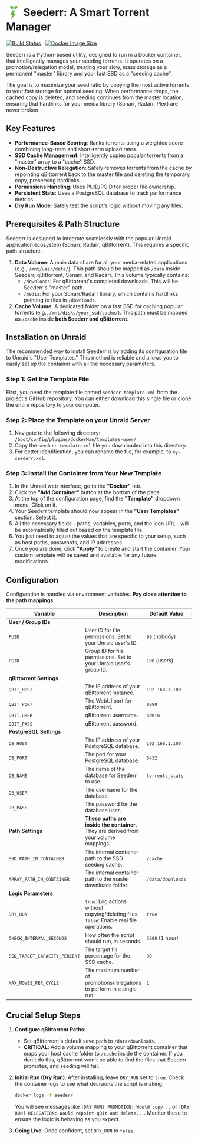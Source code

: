<h1>
  <img src="https://raw.githubusercontent.com/Kheopsian/Seederr/main/logo.webp" alt="logo" width="40" style="vertical-align: middle;">
  Seederr: A Smart Torrent Manager
</h1>

[![Build Status](https://github.com/Kheopsian/Seederr/actions/workflows/docker-publish.yml/badge.svg)](https://github.com/Kheopsian/Seederr/actions)
&nbsp;&nbsp;[![Docker Image Size](https://img.shields.io/docker/image-size/kheopsian/seederr)](https://hub.docker.com/r/kheopsian/seederr)


Seederr is a Python-based utility, designed to run in a Docker container, that intelligently manages your seeding torrents. It operates on a promotion/relegation model, treating your slow, mass storage as a permanent "master" library and your fast SSD as a "seeding cache".

The goal is to maximize your seed ratio by copying the most active torrents to your fast storage for optimal seeding. When performance drops, the cached copy is deleted, and seeding continues from the master location, ensuring that hardlinks for your media library (Sonarr, Radarr, Plex) are never broken.

## Key Features

-   **Performance-Based Scoring**: Ranks torrents using a weighted score combining long-term and short-term upload rates.
-   **SSD Cache Management**: Intelligently copies popular torrents from a "master" array to a "cache" SSD.
-   **Non-Destructive Relegation**: Safely removes torrents from the cache by repointing qBittorrent back to the master file and deleting the temporary copy, preserving hardlinks.
-   **Permissions Handling**: Uses PUID/PGID for proper file ownership.
-   **Persistent Stats**: Uses a PostgreSQL database to track performance metrics.
-   **Dry Run Mode**: Safely test the script's logic without moving any files.

## Prerequisites & Path Structure

Seederr is designed to integrate seamlessly with the popular Unraid application ecosystem (Sonarr, Radarr, qBittorrent). This requires a specific path structure.

1.  **Data Volume**: A main data share for all your media-related applications (e.g., `/mnt/user/data/`). This path should be mapped as `/data` inside Seederr, qBittorrent, Sonarr, and Radarr. This volume typically contains:
    * `/downloads`: For qBittorrent's completed downloads. This will be Seederr's "master" path.
    * `/media`: For your Sonarr/Radarr library, which contains hardlinks pointing to files in `/downloads`.
2.  **Cache Volume**: A dedicated folder on a fast SSD for caching popular torrents (e.g., `/mnt/disks/your_ssd/cache/`). This path must be mapped as `/cache` inside **both Seederr and qBittorrent**.

## Installation on Unraid

The recommended way to install Seederr is by adding its configuration file to Unraid's "User Templates." This method is reliable and allows you to easily set up the container with all the necessary parameters.


### Step 1: Get the Template File

First, you need the template file named `seederr-template.xml` from the project's GitHub repository. You can either download this single file or clone the entire repository to your computer.


### Step 2: Place the Template on your Unraid Server

1.  Navigate to the following directory:
    `/boot/config/plugins/dockerMan/templates-user/`
2.  Copy the `seederr-template.xml` file you downloaded into this directory.
3.  For better identification, you can rename the file, for example, to `my-seederr.xml`.


### Step 3: Install the Container from Your New Template

1.  In the Unraid web interface, go to the **"Docker"** tab.
2.  Click the **"Add Container"** button at the bottom of the page.
3.  At the top of the configuration page, find the **"Template"** dropdown menu. Click on it.
4.  Your Seederr template should now appear in the **"User Templates"** section. Select it.
5.  All the necessary fields—paths, variables, ports, and the icon URL—will be automatically filled out based on the template file.
6.  You just need to adjust the values that are specific to your setup, such as host paths, passwords, and IP addresses.
7.  Once you are done, click **"Apply"** to create and start the container. Your custom template will be saved and available for any future modifications.

## Configuration

Configuration is handled via environment variables. **Pay close attention to the path mappings.**

| Variable                        | Description                                                                                                                              | Default Value           | Required |
| ------------------------------- | ---------------------------------------------------------------------------------------------------------------------------------------- | ----------------------- | :------: |
| **User / Group IDs** |                                                                                                                                          |                         |          |
| `PUID`                          | User ID for file permissions. Set to your Unraid user's ID.                                                                             | `99` (nobody)           |   Yes    |
| `PGID`                          | Group ID for file permissions. Set to your Unraid user's group ID.                                                                        | `100` (users)           |   Yes    |
| **qBittorrent Settings** |                                                                                                                                          |                         |          |
| `QBIT_HOST`                     | The IP address of your qBittorrent instance.                                                                                             | `192.168.1.100`         |   Yes    |
| `QBIT_PORT`                     | The WebUI port for qBittorrent.                                                                                                          | `8080`                  |   Yes    |
| `QBIT_USER`                     | qBittorrent username.                                                                                                                    | `admin`                 |   Yes    |
| `QBIT_PASS`                     | qBittorrent password.                                                                                                                    |                         |   Yes    |
| **PostgreSQL Settings** |                                                                                                                                          |                         |          |
| `DB_HOST`                       | The IP address of your PostgreSQL database.                                                                                              | `192.168.1.100`         |   Yes    |
| `DB_PORT`                       | The port for your PostgreSQL database.                                                                                                   | `5432`                  |   Yes    |
| `DB_NAME`                       | The name of the database for Seederr to use.                                                                                             | `torrents_stats`        |   Yes    |
| `DB_USER`                       | The username for the database.                                                                                                           |                         |   Yes    |
| `DB_PASS`                       | The password for the database user.                                                                                                      |                         |   Yes    |
| **Path Settings** | **These paths are inside the container.** They are derived from your volume mappings.                                                                |                         |          |
| `SSD_PATH_IN_CONTAINER`         | The internal container path to the SSD seeding cache.                                                                                    | `/cache`                |   Yes    |
| `ARRAY_PATH_IN_CONTAINER`       | The internal container path to the master downloads folder.                                                                              | `/data/downloads`       |   Yes    |
| **Logic Parameters** |                                                                                                                                          |                         |          |
| `DRY_RUN`                       | `true`: Log actions without copying/deleting files. `false`: Enable real file operations.                                                 | `true`                  |   Yes    |
| `CHECK_INTERVAL_SECONDS`        | How often the script should run, in seconds.                                                                                             | `3600` (1 hour)         |   Yes    |
| `SSD_TARGET_CAPACITY_PERCENT`   | The target fill percentage for the SSD cache.                                                                                             | `90`                    |   Yes    |
| `MAX_MOVES_PER_CYCLE`           | The maximum number of promotions/relegations to perform in a single run.                                                                  | `1`                     |   Yes    |


## Crucial Setup Steps

1.  **Configure qBittorrent Paths**:
    * Set qBittorrent's default save path to `/data/downloads`.
    * **CRITICAL**: Add a volume mapping to your qBittorrent container that maps your host cache folder to `/cache` inside the container. If you don't do this, qBittorrent won't be able to find the files that Seederr promotes, and seeding will fail.

2.  **Initial Run (Dry Run)**: After installing, leave `DRY_RUN` set to `true`. Check the container logs to see what decisions the script is making.
    ```bash
    docker logs -f seederr
    ```
    You will see messages like `[DRY RUN] PROMOTION: Would copy...` or `[DRY RUN] RELEGATION: Would repoint qBit and delete...`. Monitor these to ensure the logic is behaving as you expect.

3.  **Going Live**: Once confident, set `DRY_RUN` to `false`.